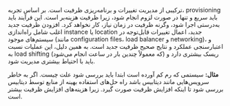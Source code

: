 ترکیبی از مدیریت تغییرات و برنامه‌ریزی ظرفیت است. بر اساس تجربه، provisioning باید سریع و تنها در صورت لزوم انجام شود، زیرا ظرفیت هزینه‌بر است. این فرآیند باید به‌درستی اجرا شود، وگرنه ظرفیت در زمان نیاز، کار نخواهد کرد. افزودن ظرفیت جدید اغلب شامل راه‌اندازی instance یا location جدید، اعمال تغییرات قابل‌توجه در سیستم‌های موجود (مانند configuration files، load balancer و networking)، و اعتبارسنجی عملکرد و نتایج صحیح ظرفیت جدید است. به همین دلیل، این عملیات نسبت به load shifting (که معمولاً چندین بار در ساعت انجام می‌شود) ریسک بیشتری دارد و باید با احتیاط بیشتری مدیریت شود.

**مثال:** سیستمی که رم کم آورده است ابتدا باید بررسی شود علت چیست. اگر به خاطر سرویس‌هایی مانند دیتابیس باشد راه حل‌های استفاده بهینه از منابع توسط دیتابیس بررسی شود تا اینکه افزایش ظرفیت صورت گیرد. زیرا هزینه‌های افزایش ظرفیت بیشتر است.